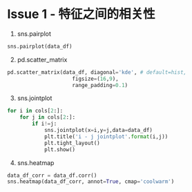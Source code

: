 


# Issue 1 - 特征之间的相关性

1. sns.pairplot
```python
sns.pairplot(data_df)
```

2. pd.scatter_matrix
```python
pd.scatter_matrix(data_df, diagonal='kde', # default=hist,
                     figsize=(16,9),
                     range_padding=0.1)
```
                     
3. sns.jointplot
  ```python
  for i in cols[2:]:
      for j in cols[2:]:
          if i!=j:
              sns.jointplot(x=i,y=j,data=data_df)
              plt.title('i - j jointplot'.format(i,j))
              plt.tight_layout()
              plt.show()
  ```
4. sns.heatmap
  ```python
  data_df_corr = data_df.corr()
  sns.heatmap(data_df_corr, annot=True, cmap='coolwarm')
  ```
